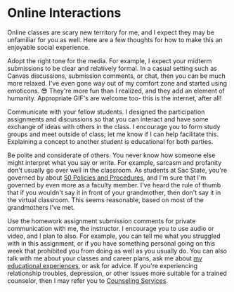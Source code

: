# Online Interactions

Online classes are scary new territory for me, and I expect they may be unfamiliar for you as well.
Here are a few thoughts for how to make this an enjoyable social experience.

Adopt the right tone for the media.
For example, I expect your midterm submissions to be clear and relatively formal.
In a casual setting such as Canvas discussions, submission comments, or chat, then you can be much more relaxed.
I've even gone way out of my comfort zone and started using emoticons. 😎
They're more fun than I realized, and they add an element of humanity.
Appropriate GIF's are welcome too- this is the internet, after all!

Communicate with your fellow students.
I designed the participation assignments and discussions so that you can interact and have some exchange of ideas with others in the class.
I encourage you to form study groups and meet outside of class; let me know if I can help facilitate this.
Explaining a concept to another student is educational for both parties.

Be polite and considerate of others.
You never know how someone else might interpret what you say or write.
For example, sarcasm and profanity don't usually go over well in the classroom.
As students at Sac State, you're governed by about [50 Policies and Procedures](https://www.csus.edu/student-affairs/policy-procedures.html), and I'm sure that I'm governed by even more as a faculty member.
I've heard the rule of thumb that if you wouldn't say it in front of your grandmother, then don't say it in the virtual classroom.
This seems reasonable, based on most of the grandmothers I've met.

Use the homework assignment submission comments for private communication with me, the instructor.
I encourage you to use audio or video, and I plan to also.
For example, you can tell me what you struggled with in this assignment, or if you have something personal going on this week that prohibited you from doing as well as you usually do.
You can also talk with me about your classes and career plans, ask me about [my educational experiences](http://webpages.csus.edu/fitzgerald/my-education-path/), or ask for advice.
If you're experiencing relationship troubles, depression, or other issues more suitable for a trained counselor, then I may refer you to [Counseling Services](https://www.csus.edu/student-life/health-counseling/).
